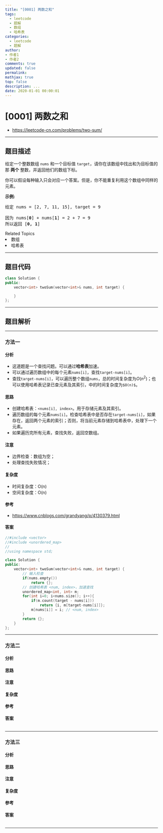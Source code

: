 ```yaml
---
title: "[0001] 两数之和"
tags:
  - leetcode
  - 题解
  - 数组
  - 哈希表
categories:
  - leetcode
  - 题解
author: 
- 作者1
- 作者2
comments: true
updated: false
permalink:
mathjax: true
top: false
description: ...
date: 2020-01-01 00:00:01
---
```


# [0001] 两数之和

* https://leetcode-cn.com/problems/two-sum/


---


## 题目描述

<p>给定一个整数数组 <code>nums</code>&nbsp;和一个目标值 <code>target</code>，请你在该数组中找出和为目标值的那&nbsp;<strong>两个</strong>&nbsp;整数，并返回他们的数组下标。</p>

<p>你可以假设每种输入只会对应一个答案。但是，你不能重复利用这个数组中同样的元素。</p>

<p><strong>示例:</strong></p>

<pre>给定 nums = [2, 7, 11, 15], target = 9

因为 nums[<strong>0</strong>] + nums[<strong>1</strong>] = 2 + 7 = 9
所以返回 [<strong>0, 1</strong>]
</pre>
<div><div>Related Topics</div><div><li>数组</li><li>哈希表</li></div></div>


---


## 题目代码

```cpp
class Solution {
public:
    vector<int> twoSum(vector<int>& nums, int target) {

    }
};
```


---


## 题目解析


---


### 方法一

#### 分析
* 这道题是一个查找问题。可以通过**哈希表**加速。
* 可以通过遍历数组中的每个元素`nums[i]`，查找`target-nums[i]`。
* 查找`target-nums[i]`，可以遍历整个数组`nums`，总的时间复杂度为$O(n^2)$；也可以使用哈希表记录已查元素及其索引，中的时间复杂度为`$O(n)$`。

#### 思路
* 创建哈希表：`<nums[i], index>`。用于存储元素及其索引。
* 遍历数组的每个元素`nums[i]`。检查哈希表中是否存在`target-nums[i]`，如果存在，返回两个元素的索引；否则，将当前元素存储到哈希表中，处理下一个元素。
* 如果遍历完所有元素，查找失败，返回空数组。

#### 注意
* 边界检查：数组为空；
* 处理查找失败情况；

#### 复杂度
* 时间复杂度：O(n)
* 空间复杂度：O(n)

#### 参考
* https://www.cnblogs.com/grandyang/p/4130379.html

#### 答案

```cpp
//#include <vector>
//#include <unordered_map>
//
//using namespace std;

class Solution {
public:
    vector<int> twoSum(vector<int>& nums, int target) {
        // 输入检查
        if(nums.empty())
            return {};
        // 创建哈希表 <num, index>，加速查找
        unordered_map<int, int> m;
        for(int i=0; i<nums.size(); i++){
            if(m.count(target - nums[i]))
                return {i, m[target-nums[i]]};
            m[nums[i]] = i; // <num, index>
        }
        return {};
    }
};
```


---


### 方法二

#### 分析

#### 思路

#### 注意

#### 复杂度

#### 参考

#### 答案

```cpp

```

---


### 方法三

#### 分析

#### 思路

#### 注意

#### 复杂度

#### 参考

#### 答案

```cpp

```

---

